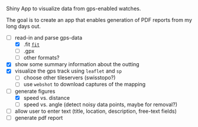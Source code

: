 Shiny App to visualize data from gps-enabled watches.

The goal is to create an app that enables generation of PDF reports from my long days out.

- [ ] read-in and parse gps-data
    - [x] .fit [`fit`](https://github.com/kuperov/fit)
    - [ ] .gpx
    - [ ] other formats?
- [x] show some summary information about the outting
- [x] visualize the gps track using `leaflet` and `sp`
  - [ ] choose other tileservers (swisstopo?)
  - [ ] use `webshot` to download captures of the mapping
- [ ] generate figures
  - [x] speed vs. distance
  - [ ] speed vs. angle (detect noisy data points, maybe for removal?)
- [ ] allow user to enter text (title, location, description, free-text fields)
- [ ] generate pdf report
